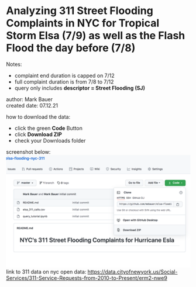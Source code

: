 # Analyzing 311 Street Flooding Complaints in NYC for Tropical Storm Elsa (7/9) as well as the Flash Flood the day before (7/8)

Notes:  
- complaint end duration is capped on 7/12  
- full complaint duration is from 7/8 to 7/12  
- query only includes **descriptor = Street Flooding (SJ)**

author: Mark Bauer  
created date: 07.12.21 

how to download the data:  
- click the green **Code** Button  
- click **Download ZIP**  
- check your Downloads folder

screenshot below:
![download csv](download_data.png)
link to 311 data on nyc open data: https://data.cityofnewyork.us/Social-Services/311-Service-Requests-from-2010-to-Present/erm2-nwe9 